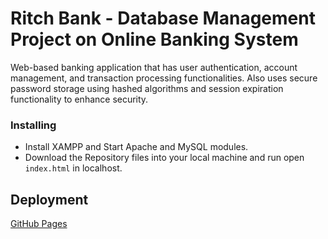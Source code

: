 # Ritch Bank - Database Management Project on Online Banking System

Web-based banking application that has user authentication, account management, and transaction processing functionalities. Also uses secure password storage using hashed algorithms and session expiration functionality
to enhance security.

### Installing

* Install XAMPP and Start Apache and MySQL modules.
* Download the Repository files into your local machine and run open ```index.html``` in localhost.

## Deployment

[GitHub Pages](https://suman2799.github.io/ritch-bank/)
